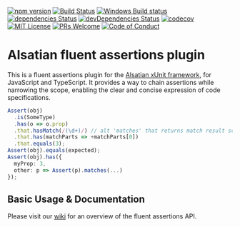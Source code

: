 [![npm version][npm-badge]][npm-link]
[![Build Status][travis-ci-badge]][travis-ci-link]
[![Windows Build status][win-build-badge]][win-build-link]
[![dependencies Status][deps-badge]][deps-link]
[![devDependencies Status][dev-deps-badge]][dev-deps-link]
[![codecov][codecov-badge]][codecov-link]
[![MIT License][license-badge]][LICENSE]
[![PRs Welcome][prs-badge]][prs]
[![Code of Conduct][coc-badge]][coc]

# Alsatian fluent assertions plugin

This is a fluent assertions plugin for the [Alsatian xUnit framework][alsatian], for JavaScript and TypeScript. It provides
a way to chain assertions while narrowing the scope, enabling the clear and concise expression of code specifications.

```typescript
Assert(obj)
  .is(SomeType)
  .has(o => o.prop)
  .that.hasMatch(/(\d+)/) // alt 'matches' that returns match result scope
  .that.has(matchParts => +matchParts[0])
  .that.equals(3);
Assert(obj).equals(expected);
Assert(obj).has({
  myProp: 3,
  other: p => Assert(p).matches(...)
});
```

## Basic Usage & Documentation

Please visit our [wiki] for an overview of the fluent assertions API.

[license-badge]: https://img.shields.io/badge/license-MIT-blue.svg
[LICENSE]: https://github.com/ossplz/alsatian-fluent-assertions/blob/master/LICENSE
[prs-badge]: https://img.shields.io/badge/PRs-welcome-brightgreen.svg?style=flat-square
[prs]: http://makeapullrequest.com
[coc-badge]: https://img.shields.io/badge/code%20of-conduct-ff69b4.svg?style=flat-square
[coc]: https://github.com/ossplz/alsatian-fluent-assertions/blob/master/other/code_of_conduct.md
[npm-badge]: https://badge.fury.io/js/alsatian-fluent-assertions.svg
[npm-link]: https://badge.fury.io/js/alsatian-fluent-assertions
[travis-ci-badge]: https://travis-ci.org/ossplz/alsatian-fluent-assertions.svg?branch=master
[travis-ci-link]: https://travis-ci.org/ossplz/alsatian-fluent-assertions
[win-build-badge]: https://ci.appveyor.com/api/projects/status/6ngl64ck83opvekl?svg=true
[win-build-link]: https://ci.appveyor.com/project/cdibbs/alsatian-fluent-assertions
[deps-badge]: https://david-dm.org/ossplz/alsatian-fluent-assertions/status.svg
[deps-link]: https://david-dm.org/ossplz/alsatian-fluent-assertions
[dev-deps-badge]: https://david-dm.org/ossplz/alsatian-fluent-assertions/dev-status.svg
[dev-deps-link]: https://david-dm.org/ossplz/alsatian-fluent-assertions?type=dev
[codecov-badge]: https://codecov.io/gh/ossplz/alsatian-fluent-assertions/branch/master/graph/badge.svg
[codecov-link]: https://codecov.io/gh/ossplz/alsatian-fluent-assertions
[alsatian]: https://github.com/alsatian-test/alsatian
[wiki]: https://github.com/ossplz/alsatian-fluent-assertions/wiki